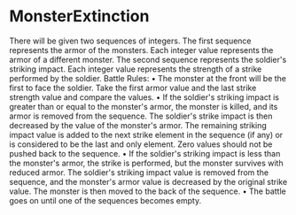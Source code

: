 # MonsterExtinction
There will be given two sequences of integers. 
The first sequence represents the armor of the monsters. Each integer value represents the armor of a different monster.
The second sequence represents the soldier's striking impact. Each integer value represents the strength of a strike performed by the soldier.
Battle Rules:
•	The monster at the front will be the first to face the soldier. Take the first armor value and the last strike strength value and compare the values.
•	If the soldier's striking impact is greater than or equal to the monster's armor, the monster is killed, and its armor is removed from the sequence. The soldier's strike impact is then decreased by the value of the monster's armor. The remaining striking impact value is added to the next strike element in the sequence (if any) or is considered to be the last and only element. Zero values should not be pushed back to the sequence.
•	If the soldier's striking impact is less than the monster's armor, the strike is performed, but the monster survives with reduced armor. The soldier's striking impact value is removed from the sequence, and the monster's armor value is decreased by the original strike value. The monster is then moved to the back of the sequence. 
•	The battle goes on until one of the sequences becomes empty.
